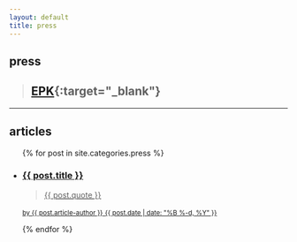 ```yaml
---
layout: default
title: press
---
```

## press
> ## [EPK](https://drive.google.com/drive/folders/1x2ruIM24ParliPgWUqqJePIfYAbf7wuA?usp=sharing){:target="_blank"}

---
## articles
<ul class="alternate-text-align">
{% for post in site.categories.press %}
<li>
<a href="{{ post.link }}" target="_blank">
<div>
<h3>{{ post.title }}</h3>
<blockquote>{{ post.quote }}</blockquote>

<small>by {{ post.article-author }}</small>
<small>{{ post.date | date: "%B %-d, %Y" }}</small>
</div>
</a>
</li>
{% endfor %}
</ul>
